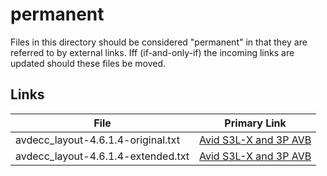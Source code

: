 # permanent

Files in this directory should be considered "permanent" in that they are
referred to by external links. Iff (if-and-only-if) the incoming links are
updated should these files be moved.

## Links

**File**                           | **Primary Link**
---------------------------------- | ----------------
avdecc_layout-4.6.1.4-original.txt | [Avid S3L-X and 3P AVB][3p_avb]
avdecc_layout-4.6.1.4-extended.txt | [Avid S3L-X and 3P AVB][3p_avb]

[3p_avb]: https://docs.google.com/document/d/1UNz9MU36TMIf2LM02OiCguJw3IcLuDvbClWeZnsys60/edit#	"Avid S3L-X and 3P AVB"

